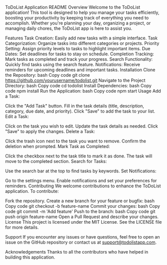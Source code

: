 
ToDoList Application README
Overview
Welcome to the ToDoList application! This tool is designed to help you manage your tasks efficiently, boosting your productivity by keeping track of everything you need to accomplish. Whether you're planning your day, organizing a project, or managing daily chores, the ToDoList app is here to assist you.

Features
Task Creation: Easily add new tasks with a simple interface.
Task Categorization: Organize tasks into different categories or projects.
Priority Setting: Assign priority levels to tasks to highlight important items.
Due Dates: Set deadlines for tasks to stay on schedule.
Completion Tracking: Mark tasks as completed and track your progress.
Search Functionality: Quickly find tasks using the search feature.
Notifications: Receive reminders for upcoming deadlines and important tasks.
Installation
Clone the Repository:
bash
Copy code
git clone https://github.com/yourusername/todolist.git
Navigate to the Project Directory:
bash
Copy code
cd todolist
Install Dependencies:
bash
Copy code
npm install
Run the Application:
bash
Copy code
npm start
Usage
Add a Task:

Click the "Add Task" button.
Fill in the task details (title, description, category, due date, and priority).
Click "Save" to add the task to your list.
Edit a Task:

Click on the task you wish to edit.
Update the task details as needed.
Click "Save" to apply the changes.
Delete a Task:

Click the trash icon next to the task you want to remove.
Confirm the deletion when prompted.
Mark Task as Completed:

Click the checkbox next to the task title to mark it as done.
The task will move to the completed section.
Search for Tasks:

Use the search bar at the top to find tasks by keywords.
Set Notifications:

Go to the settings menu.
Enable notifications and set your preferences for reminders.
Contributing
We welcome contributions to enhance the ToDoList application. To contribute:

Fork the repository.
Create a new branch for your feature or bugfix:
bash
Copy code
git checkout -b feature-name
Commit your changes:
bash
Copy code
git commit -m 'Add feature'
Push to the branch:
bash
Copy code
git push origin feature-name
Open a Pull Request and describe your changes.
License
This project is licensed under the MIT License. See the LICENSE file for more details.

Support
If you encounter any issues or have questions, feel free to open an issue on the GitHub repository or contact us at support@todolistapp.com.

Acknowledgements
Thanks to all the contributors who have helped in building this application.
